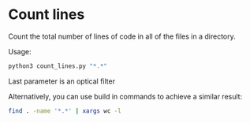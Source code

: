 # Count lines
Count the total number of lines of code in all of the files in a
directory.

Usage:
```zsh
python3 count_lines.py "*.*"
```

Last parameter is an optical filter

Alternatively, you can use build in commands to achieve a similar
result:
```zsh 
find . -name '*.*' | xargs wc -l
```

